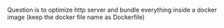 Question is to optimize http server and bundle everything inside a docker image (keep the docker file name as Dockerfile)

